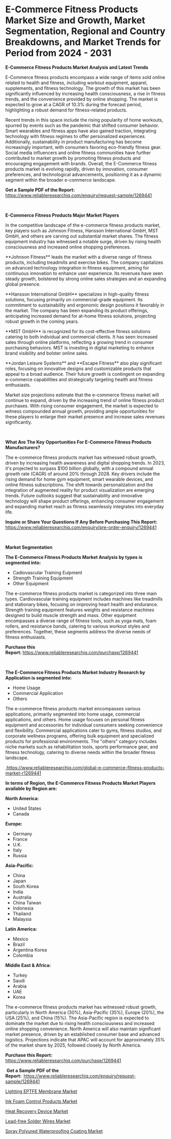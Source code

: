 <p><h1>E-Commerce Fitness Products Market Size and Growth, Market Segmentation, Regional and Country Breakdowns, and Market Trends for Period from 2024 -  2031</h1></p><p><strong>E-Commerce Fitness Products Market Analysis and Latest Trends</strong></p>
<p><p>E-Commerce fitness products encompass a wide range of items sold online related to health and fitness, including workout equipment, apparel, supplements, and fitness technology. The growth of this market has been significantly influenced by increasing health consciousness, a rise in fitness trends, and the convenience provided by online shopping. The market is expected to grow at a CAGR of 10.3% during the forecast period, highlighting a robust demand for fitness-related products.</p><p>Recent trends in this space include the rising popularity of home workouts, spurred by events such as the pandemic that shifted consumer behavior. Smart wearables and fitness apps have also gained traction, integrating technology with fitness regimes to offer personalized experiences. Additionally, sustainability in product manufacturing has become increasingly important, with consumers favoring eco-friendly fitness gear. Social media influencers and online fitness communities have further contributed to market growth by promoting fitness products and encouraging engagement with brands. Overall, the E-Commerce fitness products market is evolving rapidly, driven by innovation, consumer preferences, and technological advancements, positioning it as a dynamic segment within the broader e-commerce landscape.</p></p>
<p><strong>Get a Sample PDF of the Report:&nbsp;</strong> <a href="https://www.reliableresearchiq.com/enquiry/request-sample/1269441?utm_campaign=1141&utm_medium=2&utm_source=Github&utm_content=ia&utm_term=29102024&utm_id=e-commerce-fitness-products">https://www.reliableresearchiq.com/enquiry/request-sample/1269441</a></p>
<p>&nbsp;</p>
<p><strong>E-Commerce Fitness Products Major Market Players</strong></p>
<p><p>In the competitive landscape of the e-commerce fitness products market, key players such as Johnson Fitness, Hansson International GmbH, MST GmbH, and others are carving out substantial market shares. The fitness equipment industry has witnessed a notable surge, driven by rising health consciousness and increased online shopping preferences.</p><p>**Johnson Fitness** leads the market with a diverse range of fitness products, including treadmills and exercise bikes. The company capitalizes on advanced technology integration in fitness equipment, aiming for continuous innovation to enhance user experience. Its revenues have seen steady growth, bolstered by strong online sales strategies and an expanding global presence.</p><p>**Hansson International GmbH** specializes in high-quality fitness solutions, focusing primarily on commercial-grade equipment. Its commitment to sustainability and ergonomic design positions it favorably in the market. The company has been expanding its product offerings, anticipating increased demand for at-home fitness solutions, projecting robust growth in the coming years.</p><p>**MST GmbH** is recognized for its cost-effective fitness solutions catering to both individual and commercial clients. It has seen increased sales through online platforms, reflecting a growing trend in consumer purchasing behaviors. MST is investing in digital marketing to enhance brand visibility and bolster online sales.</p><p>**Jordan Leisure Systems** and **Escape Fitness** also play significant roles, focusing on innovative designs and customizable products that appeal to a broad audience. Their future growth is contingent on expanding e-commerce capabilities and strategically targeting health and fitness enthusiasts.</p><p>Market size projections estimate that the e-commerce fitness market will continue to expand, driven by the increasing trend of online fitness product purchases. With rising consumer engagement, the market is expected to witness compounded annual growth, providing ample opportunities for these players to enlarge their market presence and increase sales revenues significantly.</p></p>
<p>&nbsp;</p>
<p><strong>What Are The Key Opportunities For E-Commerce Fitness Products Manufacturers?</strong></p>
<p><p>The e-commerce fitness products market has witnessed robust growth, driven by increasing health awareness and digital shopping trends. In 2023, it's projected to surpass $100 billion globally, with a compound annual growth rate (CAGR) of around 20% through 2028. Key drivers include the rising demand for home gym equipment, smart wearable devices, and online fitness subscriptions. The shift towards personalization and the integration of augmented reality for product visualization are emerging trends. Future outlooks suggest that sustainability and innovative technology will shape product offerings, enhancing consumer engagement and expanding market reach as fitness seamlessly integrates into everyday life.</p></p>
<p><strong>Inquire or Share Your Questions If Any Before Purchasing This Report:</strong> <a href="https://www.reliableresearchiq.com/enquiry/pre-order-enquiry/1269441?utm_campaign=1141&utm_medium=2&utm_source=Github&utm_content=ia&utm_term=29102024&utm_id=e-commerce-fitness-products">https://www.reliableresearchiq.com/enquiry/pre-order-enquiry/1269441</a></p>
<p>&nbsp;</p>
<p><strong>Market Segmentation</strong></p>
<p><strong>The E-Commerce Fitness Products Market Analysis by types is segmented into:</strong></p>
<p><ul><li>Cadiovascular Training Euipment</li><li>Strength Training Equipment</li><li>Other Equipment</li></ul></p>
<p><p>The e-commerce fitness products market is categorized into three main types. Cardiovascular training equipment includes machines like treadmills and stationary bikes, focusing on improving heart health and endurance. Strength training equipment features weights and resistance machines designed to build muscle strength and mass. Other equipment encompasses a diverse range of fitness tools, such as yoga mats, foam rollers, and resistance bands, catering to various workout styles and preferences. Together, these segments address the diverse needs of fitness enthusiasts.</p></p>
<p><strong>Purchase this Report:&nbsp;</strong><a href="https://www.reliableresearchiq.com/purchase/1269441?utm_campaign=1141&utm_medium=2&utm_source=Github&utm_content=ia&utm_term=29102024&utm_id=e-commerce-fitness-products">https://www.reliableresearchiq.com/purchase/1269441</a></p>
<p>&nbsp;</p>
<p><strong>The E-Commerce Fitness Products Market Industry Research by Application is segmented into:</strong></p>
<p><ul><li>Home Usage</li><li>Commercial Application</li><li>Others</li></ul></p>
<p><p>The e-commerce fitness products market encompasses various applications, primarily segmented into home usage, commercial applications, and others. Home usage focuses on personal fitness equipment and accessories for individual consumers seeking convenience and flexibility. Commercial applications cater to gyms, fitness studios, and corporate wellness programs, offering bulk equipment and specialized products for professional environments. The "others" category includes niche markets such as rehabilitation tools, sports performance gear, and fitness technology, catering to diverse needs within the broader fitness landscape.</p></p>
<p><a href="https://www.reliableresearchiq.com/global-e-commerce-fitness-products-market-r1269441?utm_campaign=1141&utm_medium=2&utm_source=Github&utm_content=ia&utm_term=29102024&utm_id=e-commerce-fitness-products">&nbsp;https://www.reliableresearchiq.com/global-e-commerce-fitness-products-market-r1269441</a></p>
<p><strong>In terms of Region, the E-Commerce Fitness Products Market Players available by Region are:</strong></p>
<p>
    <p> <strong> North America: </strong>
        <ul>
            <li>United States</li>
            <li>Canada</li>
        </ul>
        </p> 
    <p> <strong> Europe: </strong>
        <ul>
            <li>Germany</li>
            <li>France</li>
            <li>U.K.</li>
            <li>Italy</li>
            <li>Russia</li>
        </ul>
        </p> 
    <p> <strong> Asia-Pacific: </strong>
        <ul>
            <li>China</li>
            <li>Japan</li>
            <li>South Korea</li>
            <li>India</li>
            <li>Australia</li>
            <li>China Taiwan</li>
            <li>Indonesia</li>
            <li>Thailand</li>
            <li>Malaysia</li>
        </ul>
        </p> 
    <p> <strong> Latin America: </strong>
        <ul>
            <li>Mexico</li>
            <li>Brazil</li>
            <li>Argentina Korea</li>
            <li>Colombia</li>
        </ul>
        </p> 
    <p> <strong> Middle East & Africa: </strong>
        <ul>
            <li>Turkey</li>
            <li>Saudi</li>
            <li>Arabia</li>
            <li>UAE</li>
            <li>Korea</li>
        </ul>
    </p>
    </p>
<p><p>The e-commerce fitness products market has witnessed robust growth, particularly in North America (30%), Asia-Pacific (35%), Europe (20%), the USA (25%), and China (15%). The Asia-Pacific region is expected to dominate the market due to rising health consciousness and increased online shopping convenience. North America will also maintain significant market presence, driven by an established consumer base and advanced logistics. Projections indicate that APAC will account for approximately 35% of the market share by 2025, followed closely by North America.</p></p>
<p><strong>Purchase this Report: </strong><a href="https://www.reliableresearchiq.com/purchase/1269441?utm_campaign=1141&utm_medium=2&utm_source=Github&utm_content=ia&utm_term=29102024&utm_id=e-commerce-fitness-products">https://www.reliableresearchiq.com/purchase/1269441</a></p>
<p>&nbsp;<strong>Get a Sample PDF of the Report:&nbsp;&nbsp;</strong><a href="https://www.reliableresearchiq.com/enquiry/request-sample/1269441?utm_campaign=1141&utm_medium=2&utm_source=Github&utm_content=ia&utm_term=29102024&utm_id=e-commerce-fitness-products">https://www.reliableresearchiq.com/enquiry/request-sample/1269441</a></p>
<p><strong></strong></p>
<p><p><a href="https://issuu.com/reportprime-2/docs/lighting-eptfe-membrane-market-size_c655676841812d?utm_campaign=1141&utm_medium=2&utm_source=Github&utm_content=ia&utm_term=29102024&utm_id=e-commerce-fitness-products">Lighting EPTFE Membrane Market</a></p><p><a href="https://github.com/shivermasallash/Market-Research-Report-List-1/blob/main/ink-foam-control-products-market.md?utm_campaign=1141&utm_medium=2&utm_source=Github&utm_content=ia&utm_term=29102024&utm_id=e-commerce-fitness-products">Ink Foam Control Products Market</a></p><p><a href="https://www.linkedin.com/pulse/heat-recovery-device-market-global-trends-forecast-2024--vqv8f?utm_campaign=1141&utm_medium=2&utm_source=Github&utm_content=ia&utm_term=29102024&utm_id=e-commerce-fitness-products">Heat Recovery Device Market</a></p><p><a href="https://github.com/pespeyervi/Market-Research-Report-List-1/blob/main/lead-free-solder-wires-market.md?utm_campaign=1141&utm_medium=2&utm_source=Github&utm_content=ia&utm_term=29102024&utm_id=e-commerce-fitness-products">Lead-free Solder Wires Market</a></p><p><a href="https://issuu.com/reportprime-2/docs/spray-polyured-waterproofing-coatin_a19c28d661383d?utm_campaign=1141&utm_medium=2&utm_source=Github&utm_content=ia&utm_term=29102024&utm_id=e-commerce-fitness-products">Spray Polyured Waterproofing Coating Market</a></p></p>